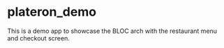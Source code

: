 # plateron_demo
This is a demo app to showcase the BLOC arch with the restaurant menu and checkout screen. 
